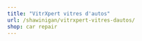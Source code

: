 ```yaml
---
title: "VitrXpert vitres d'autos"
url: /shawinigan/vitrxpert-vitres-dautos/
shop: car repair
---
```

